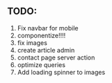 ## TODO:

1. Fix navbar for mobile
2. componentize!!!!
3. fix images
4. create article admin
5. contact page server action
6. optimize queries
7. Add loading spinner to images

